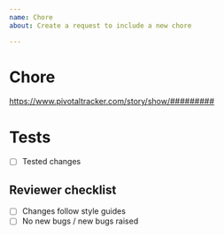 ```yaml
---
name: Chore
about: Create a request to include a new chore

---
```


# Chore

https://www.pivotaltracker.com/story/show/#########

# Tests

<!-- Instructions for reviwers to test the PR -->

- [ ] Tested changes

## Reviewer checklist

- [ ] Changes follow style guides
- [ ] No new bugs / new bugs raised
